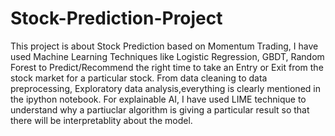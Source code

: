 # Stock-Prediction-Project
This project is about Stock Prediction based on Momentum Trading, I have used Machine Learning Techniques like Logistic Regression, GBDT, Random Forest to Predict/Recommend the right time to take an Entry or Exit from the stock market for a particular stock.
From data cleaning to data preprocessing, Exploratory data analysis,everything is clearly mentioned in the ipython notebook.
For explainable AI, I have used LIME technique to understand why a partiuclar algorithm is giving a particular result so that there will be interpretablity about the model.

